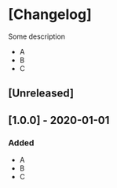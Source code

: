 # [Changelog]

Some description
- A
- B
- C

## [Unreleased]

## [1.0.0] - 2020-01-01

### Added
- A
- B
- C